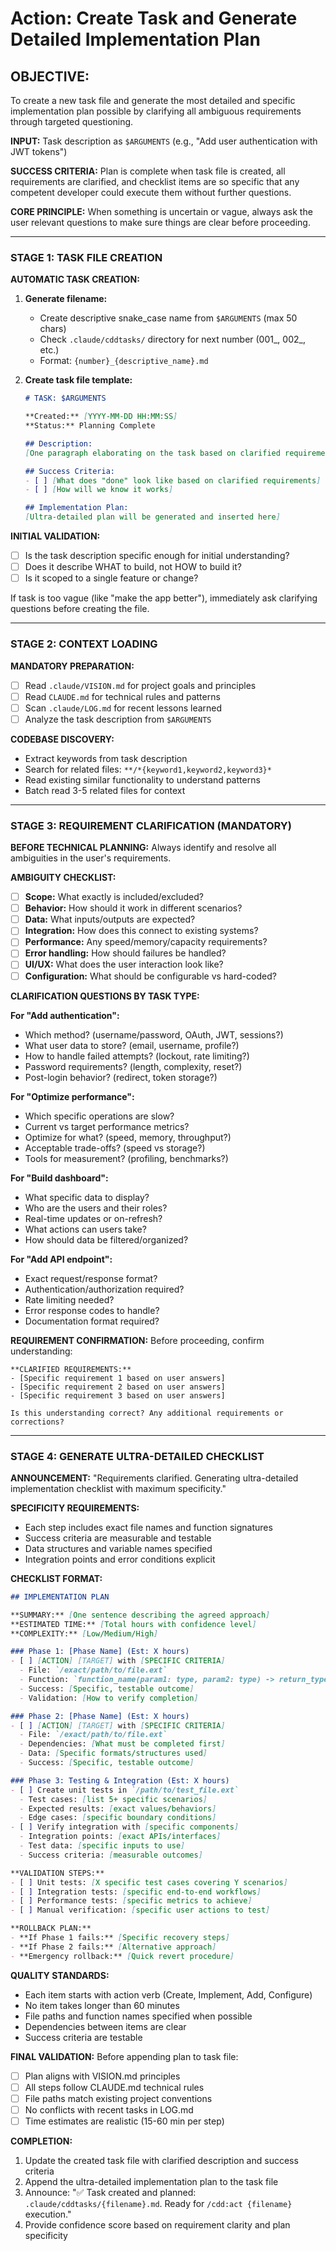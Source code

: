 # Action: Create Task and Generate Detailed Implementation Plan

## OBJECTIVE:

To create a new task file and generate the most detailed and specific implementation plan possible by clarifying all ambiguous requirements through targeted questioning.

**INPUT:** Task description as `$ARGUMENTS` (e.g., "Add user authentication with JWT tokens")

**SUCCESS CRITERIA:** Plan is complete when task file is created, all requirements are clarified, and checklist items are so specific that any competent developer could execute them without further questions.

**CORE PRINCIPLE:** When something is uncertain or vague, always ask the user relevant questions to make sure things are clear before proceeding.

---

### STAGE 1: TASK FILE CREATION

**AUTOMATIC TASK CREATION:**
1. **Generate filename:**
   - Create descriptive snake_case name from `$ARGUMENTS` (max 50 chars)
   - Check `.claude/cddtasks/` directory for next number (001_, 002_, etc.)
   - Format: `{number}_{descriptive_name}.md`

2. **Create task file template:**
   ```markdown
   # TASK: $ARGUMENTS

   **Created:** [YYYY-MM-DD HH:MM:SS]
   **Status:** Planning Complete

   ## Description:
   [One paragraph elaborating on the task based on clarified requirements]

   ## Success Criteria:
   - [ ] [What does "done" look like based on clarified requirements]
   - [ ] [How will we know it works]

   ## Implementation Plan:
   [Ultra-detailed plan will be generated and inserted here]
   ```

**INITIAL VALIDATION:**
- [ ] Is the task description specific enough for initial understanding?
- [ ] Does it describe WHAT to build, not HOW to build it?
- [ ] Is it scoped to a single feature or change?

If task is too vague (like "make the app better"), immediately ask clarifying questions before creating the file.

---

### STAGE 2: CONTEXT LOADING

**MANDATORY PREPARATION:**
- [ ] Read `.claude/VISION.md` for project goals and principles
- [ ] Read `CLAUDE.md` for technical rules and patterns  
- [ ] Scan `.claude/LOG.md` for recent lessons learned
- [ ] Analyze the task description from `$ARGUMENTS`

**CODEBASE DISCOVERY:**
- Extract keywords from task description
- Search for related files: `**/*{keyword1,keyword2,keyword3}*`
- Read existing similar functionality to understand patterns
- Batch read 3-5 related files for context

---

### STAGE 3: REQUIREMENT CLARIFICATION (MANDATORY)

**BEFORE TECHNICAL PLANNING:** Always identify and resolve all ambiguities in the user's requirements.

**AMBIGUITY CHECKLIST:**
- [ ] **Scope:** What exactly is included/excluded?
- [ ] **Behavior:** How should it work in different scenarios?
- [ ] **Data:** What inputs/outputs are expected?
- [ ] **Integration:** How does this connect to existing systems?
- [ ] **Performance:** Any speed/memory/capacity requirements?
- [ ] **Error handling:** How should failures be handled?
- [ ] **UI/UX:** What does the user interaction look like?
- [ ] **Configuration:** What should be configurable vs hard-coded?

**CLARIFICATION QUESTIONS BY TASK TYPE:**

**For "Add authentication":**
- Which method? (username/password, OAuth, JWT, sessions?)
- What user data to store? (email, username, profile?)
- How to handle failed attempts? (lockout, rate limiting?)
- Password requirements? (length, complexity, reset?)
- Post-login behavior? (redirect, token storage?)

**For "Optimize performance":**
- Which specific operations are slow?
- Current vs target performance metrics?
- Optimize for what? (speed, memory, throughput?)
- Acceptable trade-offs? (speed vs storage?)
- Tools for measurement? (profiling, benchmarks?)

**For "Build dashboard":**
- What specific data to display?
- Who are the users and their roles?
- Real-time updates or on-refresh?
- What actions can users take?
- How should data be filtered/organized?

**For "Add API endpoint":**
- Exact request/response format?
- Authentication/authorization required?
- Rate limiting needed?
- Error response codes to handle?
- Documentation format required?

**REQUIREMENT CONFIRMATION:**
Before proceeding, confirm understanding:
```
**CLARIFIED REQUIREMENTS:**
- [Specific requirement 1 based on user answers]
- [Specific requirement 2 based on user answers]
- [Specific requirement 3 based on user answers]

Is this understanding correct? Any additional requirements or corrections?
```

---

### STAGE 4: GENERATE ULTRA-DETAILED CHECKLIST

**ANNOUNCEMENT:** "Requirements clarified. Generating ultra-detailed implementation checklist with maximum specificity."

**SPECIFICITY REQUIREMENTS:**
- Each step includes exact file names and function signatures
- Success criteria are measurable and testable
- Data structures and variable names specified
- Integration points and error conditions explicit

**CHECKLIST FORMAT:**
```markdown
## IMPLEMENTATION PLAN

**SUMMARY:** [One sentence describing the agreed approach]
**ESTIMATED TIME:** [Total hours with confidence level]
**COMPLEXITY:** [Low/Medium/High]

### Phase 1: [Phase Name] (Est: X hours)
- [ ] [ACTION] [TARGET] with [SPECIFIC CRITERIA]
  - File: `/exact/path/to/file.ext`
  - Function: `function_name(param1: type, param2: type) -> return_type`
  - Success: [Specific, testable outcome]
  - Validation: [How to verify completion]

### Phase 2: [Phase Name] (Est: X hours)  
- [ ] [ACTION] [TARGET] with [SPECIFIC CRITERIA]
  - File: `/exact/path/to/file.ext`
  - Dependencies: [What must be completed first]
  - Data: [Specific formats/structures used]
  - Success: [Specific, testable outcome]

### Phase 3: Testing & Integration (Est: X hours)
- [ ] Create unit tests in `/path/to/test_file.ext`
  - Test cases: [list 5+ specific scenarios]
  - Expected results: [exact values/behaviors]
  - Edge cases: [specific boundary conditions]
- [ ] Verify integration with [specific components]
  - Integration points: [exact APIs/interfaces]
  - Test data: [specific inputs to use]
  - Success criteria: [measurable outcomes]

**VALIDATION STEPS:**
- [ ] Unit tests: [X specific test cases covering Y scenarios]
- [ ] Integration tests: [specific end-to-end workflows]
- [ ] Performance tests: [specific metrics to achieve]
- [ ] Manual verification: [specific user actions to test]

**ROLLBACK PLAN:** 
- **If Phase 1 fails:** [Specific recovery steps]
- **If Phase 2 fails:** [Alternative approach]
- **Emergency rollback:** [Quick revert procedure]
```

**QUALITY STANDARDS:**
- Each item starts with action verb (Create, Implement, Add, Configure)
- No item takes longer than 60 minutes
- File paths and function names specified when possible
- Dependencies between items are clear
- Success criteria are testable

**FINAL VALIDATION:**
Before appending plan to task file:
- [ ] Plan aligns with VISION.md principles
- [ ] All steps follow CLAUDE.md technical rules
- [ ] File paths match existing project conventions
- [ ] No conflicts with recent tasks in LOG.md
- [ ] Time estimates are realistic (15-60 min per step)

**COMPLETION:**
1. Update the created task file with clarified description and success criteria
2. Append the ultra-detailed implementation plan to the task file
3. Announce: "✅ Task created and planned: `.claude/cddtasks/{filename}.md`. Ready for `/cdd:act {filename}` execution."
4. Provide confidence score based on requirement clarity and plan specificity